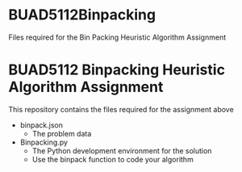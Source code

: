 # BUAD5112Binpacking
Files required for the Bin Packing Heuristic Algorithm Assignment

# BUAD5112 Binpacking Heuristic Algorithm Assignment
This repository contains the files required for the assignment above
- binpack.json
  - The problem data
- Binpacking.py
  - The Python development environment for the solution
  - Use the binpack function to code your algorithm

